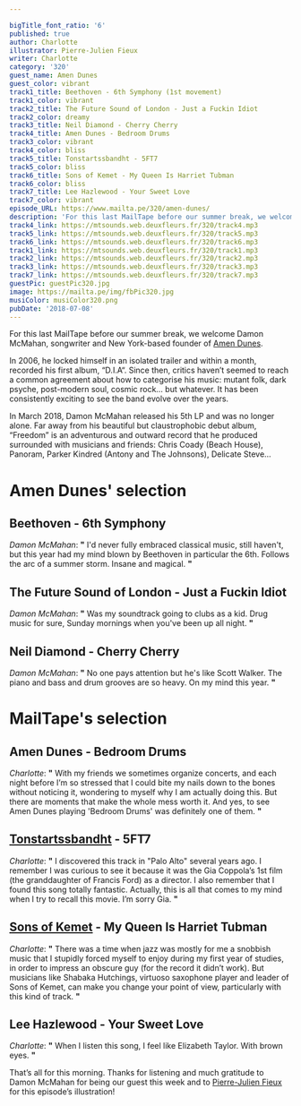 ```yaml
---

bigTitle_font_ratio: '6'
published: true
author: Charlotte
illustrator: Pierre-Julien Fieux
writer: Charlotte
category: '320'
guest_name: Amen Dunes
guest_color: vibrant
track1_title: Beethoven - 6th Symphony (1st movement)
track1_color: vibrant
track2_title: The Future Sound of London - Just a Fuckin Idiot
track2_color: dreamy
track3_title: Neil Diamond - Cherry Cherry
track4_title: Amen Dunes - Bedroom Drums
track3_color: vibrant
track4_color: bliss
track5_title: Tonstartssbandht - 5FT7
track5_color: bliss
track6_title: Sons of Kemet - My Queen Is Harriet Tubman
track6_color: bliss
track7_title: Lee Hazlewood - Your Sweet Love
track7_color: vibrant
episode_URL: https://www.mailta.pe/320/amen-dunes/
description: 'For this last MailTape before our summer break, we welcome Damon McMahan, songwriter and New York-based founder of Amen Dunes.  In 2006, he locked himself in an isolated trailer and within a month, recorded his first album, “D.I.A“. Since then, critics haven’t seemed to reach a common agreement about how to catagorise his music: mutant folk, dark psyche, post-modern soul, cosmic rock… but whatever they’re full of fucking shit anyway. It has been consistently exciting to see the band evolve over the years.   In March 2018, Damon McMahan released his 5th LP and was no longer alone. Far away from his beautiful but claustrophobic debut album, “Freedom” is an adventurous and outward record that he produced surrounded with musicians and friends: Chris Coady (Beach House), Panoram, Parker Kindred (Antony and The Johnsons), Delicate Steve …'
track4_link: https://mtsounds.web.deuxfleurs.fr/320/track4.mp3
track5_link: https://mtsounds.web.deuxfleurs.fr/320/track5.mp3
track6_link: https://mtsounds.web.deuxfleurs.fr/320/track6.mp3
track1_link: https://mtsounds.web.deuxfleurs.fr/320/track1.mp3
track2_link: https://mtsounds.web.deuxfleurs.fr/320/track2.mp3
track3_link: https://mtsounds.web.deuxfleurs.fr/320/track3.mp3
track7_link: https://mtsounds.web.deuxfleurs.fr/320/track7.mp3
guestPic: guestPic320.jpg
image: https://mailta.pe/img/fbPic320.jpg
musiColor: musiColor320.png
pubDate: '2018-07-08'
---
```

For this last MailTape before our summer break, we welcome Damon McMahan, songwriter and New York-based founder of [Amen Dunes](https://amendunes.bandcamp.com/).
<p>In 2006, he locked himself in an isolated trailer and within a month, recorded his first album, “D.I.A“. Since then, critics haven’t seemed to reach a common agreement about how to categorise his music: mutant folk, dark psyche, post-modern soul, cosmic rock… but whatever. It has been consistently exciting to see the band evolve over the years.
<p>In March 2018, Damon McMahan released his 5th LP and was no longer alone. Far away from his beautiful but claustrophobic debut album, “Freedom” is an adventurous and outward record that he produced surrounded with musicians and friends: Chris Coady (Beach House), Panoram, Parker Kindred (Antony and The Johnsons), Delicate Steve…


# Amen Dunes' selection

## Beethoven - 6th Symphony
_Damon McMahan_: **"** I'd never fully embraced classical music, still haven't, but this year had my mind blown by Beethoven in particular the 6th. Follows the arc of a summer storm. Insane and magical. **"** 

## The Future Sound of London - Just a Fuckin Idiot
_Damon McMahan_: **"** Was my soundtrack going to clubs as a kid. Drug music for sure, Sunday mornings when you've been up all night. **"** 

## Neil Diamond - Cherry Cherry
_Damon McMahan_: **"** No one pays attention but he's like Scott Walker. The piano and bass and drum grooves are so heavy. On my mind this year. **"** 


# MailTape's selection

## Amen Dunes - Bedroom Drums
_Charlotte_: **"** With my friends we sometimes organize concerts, and each night before I’m so stressed that I could bite my nails down to the bones without noticing it, wondering to myself why I am actually doing this. But there are moments that make the whole mess worth it. And yes, to see Amen Dunes playing 'Bedroom Drums' was definitely one of them. **"** 

## [Tonstartssbandht](https://tonstartssbandht.bandcamp.com/) - 5FT7
_Charlotte_: **"** I discovered this track in "Palo Alto" several years ago. I remember I was curious to see it because it was the Gia Coppola’s 1st film (the granddaughter of Francis Ford) as a director. I also remember that I found this song totally fantastic. Actually, this is all that comes to my mind when I try to recall this movie. I’m sorry Gia. **"** 

## [Sons of Kemet](http://www.shabakahutchings.com/sons-of-kemet/) - My Queen Is Harriet Tubman
_Charlotte_: **"** There was a time when jazz was mostly for me a snobbish music that I stupidly forced myself to enjoy during my first year of studies, in order to impress an obscure guy (for the record it didn’t work). But musicians like Shabaka Hutchings, virtuoso saxophone player and leader of Sons of Kemet, can make you change your point of view, particularly with this kind of track. **"** 

## Lee Hazlewood - Your Sweet Love
_Charlotte_: **"** When I listen this song, I feel like Elizabeth Taylor. With brown eyes. **"** 

That’s all for this morning. Thanks for listening and much gratitude to Damon McMahan for being our guest this week and to [Pierre-Julien Fieux](http://www.pierrejulienfieux.com/) for this episode’s illustration!
